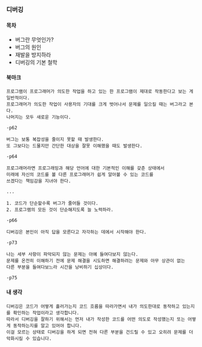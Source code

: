 ### 디버깅

#### 목차

- 버그란 무엇인가?
- 버그의 원인
- 재발을 방지하라
- 디버깅의 기본 철학

#### 북마크

```
프로그램이 프로그래머가 의도한 작업을 하고 있는 한 프로그램이 제대로 작동한다고 보는 게 일반적이다.
프로그래머가 의도한 작업이 사용자의 기대를 크게 벗어나서 문제를 일으킬 때는 버그라고 본다.
나머지는 모두 새로운 기능이다.

-p62
```

```
버그는 보통 복잡성을 줄이지 못할 때 발생한다.
또 그보다는 드물지만 간단한 대상을 잘못 이해했을 때도 발생한다.

-p64
```

```
프로그래머라면 프로그래밍과 해당 언어에 대한 기본적인 이해를 갖춘 상태에서 
미래에 자신의 코드를 볼 다른 프로그래머가 쉽게 알아볼 수 있는 코드를
쓰겠다는 책임감을 지녀야 한다.

...

1. 코드가 단순할수록 버그가 줄어들 것이다.
2. 프로그램의 모든 것이 단순해지도록 늘 노력하라.

-p66
```

```
디버깅은 본인이 아직 답을 모른다고 자각하는 데에서 시작해야 한다.

-p73
```

```
나는 세부 사항이 파악되지 않는 문제는 아예 들여다보지 않는다.
문제를 온전히 이해하기 전에 문제 해결을 시도하면 해결하려는 문제와 아무 상관이 없는
다른 부분을 들여다보느라 시간을 낭비하기 십상이다.

-p75
```

#### 내 생각

```
디버깅은 코드가 어떻게 흘러가는지 코드 흐름을 따라가면서 내가 의도한대로 동작하고 있는지를 확인하는 작업이라고 생각합니다.
따라서 디버깅을 잘하기 위해서는 먼저 내가 작성한 코드를 어떤 의도로 작성했는지 또는 어떻게 동작하는지를 알고 있어야 합니다.
이걸 모르는 상태로 디버깅을 하게 되면 전혀 다른 부분을 건드릴 수 있고 오히려 문제를 더 악화시킬 수 있습니다.
```